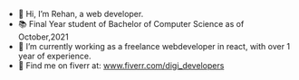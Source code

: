 - 👋 Hi, I’m Rehan, a web developer.
- 📚 Final Year student of Bachelor of Computer Science as of October,2021
- 🌱 I’m currently working as a freelance webdeveloper in react, with over 1 year of experience.
- 🔎 Find me on fiverr at: www.fiverr.com/digi_developers

<!---
Rehan7447/Rehan7447 is a ✨ special ✨ repository because its `README.md` (this file) appears on your GitHub profile.
You can click the Preview link to take a look at your changes.
--->
